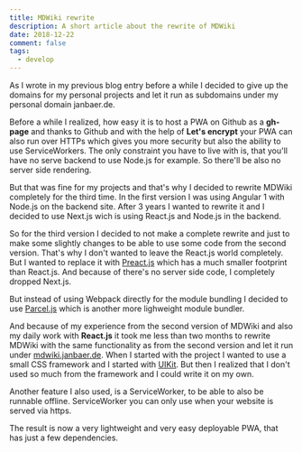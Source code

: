 ```yaml
---
title: MDWiki rewrite
description: A short article about the rewrite of MDWiki
date: 2018-12-22
comment: false
tags: 
  - develop
---
```


As I wrote in my previous blog entry before a while I decided to give up the domains for my personal projects and let it run as subdomains under my personal domain janbaer.de.

Before a while I realized, how easy it is to host a PWA on Github as a **gh-page** and thanks to Github and with the help of **Let's encrypt** your PWA can also run over HTTPs which gives you more security but also the ability to use ServiceWorkers. The only constraint you have to live with is, that you'll have no serve backend to use Node.js for example. So there'll be also no server side rendering.

But that was fine for my projects and that's why I decided to rewrite MDWiki completely for the  third time. In the first version I was using Angular 1 with Node.js on the backend site. After 3 years I wanted to rewrite it and I decided to use Next.js wich is using React.js and Node.js in the backend.

So for the third version I decided to not make a complete rewrite and just to make some slightly changes to be able to use some code from the second version. That's why I don't wanted to leave the React.js world completely. But I wanted to replace it with [Preact.js](https://preactjs.com/) which has a much smaller footprint than React.js. And because of there's no server side code, I completely dropped Next.js.

But instead of using Webpack directly for the module bundling I decided to use [Parcel.js](https://parceljs.org/) which is another more lighweight module bundler.

And because of my experience from the second version of MDWiki and also my daily work with **React.js** it took me less than two months to rewrite MDWiki with the same functionality as from the second version and let it run under [mdwiki.janbaer.de](https://mdwiki.janbaer.de). When I started with the project I wanted to use a small CSS framework and I started with [UIKit](https://getuikit.com/docs/introduction). But then I realized that I don't used so much from the framework and I could write it on my own.

Another feature I also used, is a ServiceWorker, to be able to also be runnable offline. ServiceWorker you can only use when your website is served via https.

The result is now a very lightweight and very easy deployable PWA, that has just a few dependencies.

